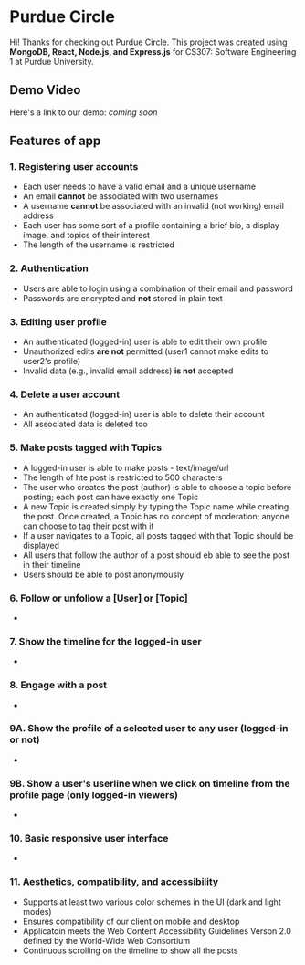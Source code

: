 # Purdue Circle
Hi! Thanks for checking out Purdue Circle. This project was created using **MongoDB, React, Node.js, and Express.js** for CS307: Software Engineering 1 at Purdue University.


## Demo Video
Here's a link to our demo: *coming soon*


## Features of app
### 1. Registering user accounts
- Each user needs to have a valid email and a unique username
- An email **cannot** be associated with two usernames
- A username **cannot** be associated with an invalid (not working) email address
- Each user has some sort of a profile containing a brief bio, a display image, and topics of their interest
- The length of the username is restricted

### 2. Authentication
- Users are able to login using a combination of their email and password
- Passwords are encrypted and **not** stored in plain text

### 3. Editing user profile
- An authenticated (logged-in) user is able to edit their own profile
- Unauthorized edits **are not** permitted (user1 cannot make edits to user2's profile)
- Invalid data (e.g., invalid email address) **is not** accepted

### 4. Delete a user account
- An authenticated (logged-in) user is able to delete their account
- All associated data is deleted too

### 5. Make posts tagged with Topics
- A logged-in user is able to make posts - text/image/url
- The length of hte post is restricted to 500 characters
- The user who creates the post (author) is able to choose a topic before posting; each post can have exactly one Topic
- A new Topic is created simply by typing the Topic name while creating the post. Once created, a Topic has no concept of moderation; anyone can choose to tag their post with it
- If a user navigates to a Topic, all posts tagged with that Topic should be displayed
- All users that follow the author of a post should eb able to see the post in their timeline
- Users should be able to post anonymously

### 6. Follow or unfollow a [User] or [Topic]
- 

### 7. Show the timeline for the logged-in user
- 

### 8. Engage with a post
- 

### 9A. Show the profile of a selected user to any user (logged-in or not)
- 

### 9B. Show a user's userline when we click on timeline from the profile page (only logged-in viewers)
- 

### 10. Basic responsive user interface
- 

### 11. Aesthetics, compatibility, and accessibility
- Supports at least two various color schemes in the UI (dark and light modes)
- Ensures compatibility of our client on mobile and desktop
- Applicatoin meets the Web Content Accessibility Guidelines Verson 2.0 defined by the World-Wide Web Consortium
- Continuous scrolling on the timeline to show all the posts
